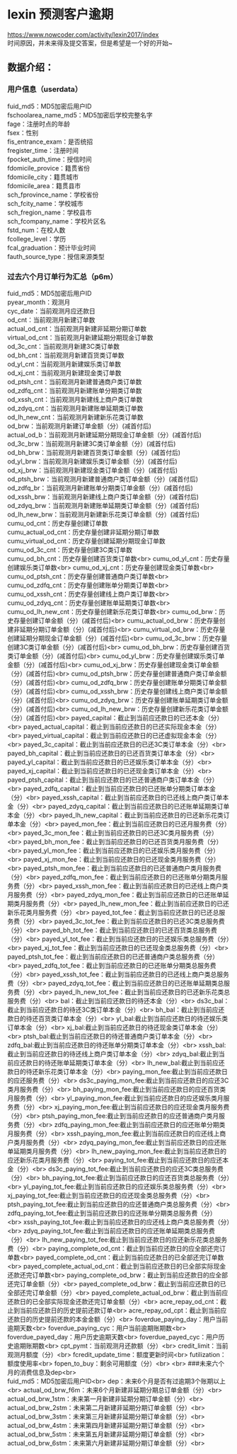 # lexin 预测客户逾期
https://www.nowcoder.com/activity/lexin2017/index  <br>
时间原因，并未来得及提交答案，但是希望是一个好的开始~  <br>

## 数据介绍：
### 用户信息（userdata）
fuid_md5：MD5加密后用户ID <br>
fschoolarea_name_md5：MD5加密后学校完整名字 <br>
fage：注册时点的年龄 <br>
fsex：性别 <br>
fis_entrance_exam：是否统招 <br>
fregister_time：注册时间 <br>
fpocket_auth_time：授信时间 <br>
fdomicile_provice：籍贯省份 <br>
fdomicile_city：籍贯城市 <br>
fdomicile_area：籍贯县市 <br>
sch_fprovince_name：学校省份 <br>
sch_fcity_name：学校城市 <br>
sch_fregion_name：学校县市 <br>
sch_fcompany_name：学校片区名 <br>
fstd_num：在校人数 <br>
fcollege_level：学历 <br>
fcal_graduation：预计毕业时间 <br>
fauth_source_type：授信来源类型 <br>
		
### 过去六个月订单行为汇总（p6m）		
fuid_md5：MD5加密后用户ID <br>
pyear_month：观测月 <br>
cyc_date：当前观测月应还款日 <br>
od_cnt：当前观测月新建订单数 <br>
actual_od_cnt：当前观测月新建非延期分期订单数 <br>
virtual_od_cnt：当前观测月新建延期分期现金订单数 <br>
od_3c_cnt：当前观测月新建3C类订单数 <br>
od_bh_cnt：当前观测月新建百货类订单数 <br>
od_yl_cnt：当前观测月新建娱乐类订单数 <br>
od_xj_cnt：当前观测月新建现金类订单数 <br>
od_ptsh_cnt：当前观测月新建普通商户类订单数 <br>
od_zdfq_cnt：当前观测月新建账单分期类订单数 <br>
od_xssh_cnt：当前观测月新建线上商户类订单数 <br>
od_zdyq_cnt：当前观测月新建账单延期类订单数 <br>
od_lh_new_cnt：当前观测月新建新乐花类订单数 <br>
od_brw：当前观测月新建订单金额（分）(减首付后) <br>
actual_od_b：当前观测月新建延期分期现金订单金额（分）(减首付后) <br>
od_3c_brw：当前观测月新建3C类订单金额（分）(减首付后) <br>
od_bh_brw：当前观测月新建百货类订单金额（分）(减首付后) <br>
od_yl_brw：当前观测月新建娱乐类订单金额（分）(减首付后) <br>
od_xj_brw：当前观测月新建现金类订单金额（分）(减首付后) <br>
od_ptsh_brw：当前观测月新建普通商户类订单金额（分）(减首付后) <br>
od_zdfq_br：当前观测月新建账单分期类订单金额（分）(减首付后) <br>
od_xssh_brw：当前观测月新建线上商户类订单金额（分）(减首付后) <br>
od_zdyq_brw：当前观测月新建账单延期类订单金额（分）(减首付后) <br>
od_lh_new_brw：当前观测月新建新乐花类订单金额（分）(减首付后) <br>
cumu_od_cnt：历史存量创建订单数 <br>
cumu_actual_od_cnt：历史存量创建非延期分期订单数 <br>
cumu_virtual_od_cnt：历史存量创建延期分期现金订单数 <br>
cumu_od_3c_cnt：历史存量创建3C类订单数 <br>
cumu_od_bh_cnt：历史存量创建百货类订单数\<br>
cumu_od_yl_cnt：历史存量创建娱乐类订单数\<br>
cumu_od_xj_cnt：历史存量创建现金类订单数\<br>
cumu_od_ptsh_cnt：历史存量创建普通商户类订单数\<br>
cumu_od_zdfq_cnt：历史存量创建账单分期类订单数\<br>
cumu_od_xssh_cnt：历史存量创建线上商户类订单数\<br>
cumu_od_zdyq_cnt：历史存量创建账单延期类订单数\<br>
cumu_od_lh_new_cnt：历史存量创建新乐花类订单数\<br>
cumu_od_brw：历史存量创建订单金额（分）(减首付后)\<br>
cumu_actual_od_brw：历史存量创建非延期分期订单金额（分）(减首付后)\<br>
cumu_virtual_od_brw：历史存量创建延期分期现金订单金额（分）(减首付后)\<br>
cumu_od_3c_brw：历史存量创建3C类订单金额（分）(减首付后)\<br>
cumu_od_bh_brw：历史存量创建百货类订单金额（分）(减首付后)\<br>
cumu_od_yl_brw：历史存量创建娱乐类订单金额（分）(减首付后)\<br>
cumu_od_xj_brw：历史存量创建现金类订单金额（分）(减首付后)\<br>
cumu_od_ptsh_brw：历史存量创建普通商户类订单金额（分）(减首付后)\<br>
cumu_od_zdfq_brw：历史存量创建账单分期类订单金额（分）(减首付后)\<br>
cumu_od_xssh_brw：历史存量创建线上商户类订单金额（分）(减首付后)\<br>
cumu_od_zdyq_brw：历史存量创建账单延期类订单金额（分）(减首付后)\<br>
cumu_od_lh_new_brw：历史存量创建新乐花类订单金额（分）(减首付后)\<br>
payed_capital：截止到当前应还款日的已还本金（分）\<br>
payed_actual_capital：截止到当前应还款日的已还实际现金本金（分）\<br>
payed_virtual_capital：截止到当前应还款日的已还虚拟现金本金（分）\<br>
payed_3c_capital：截止到当前应还款日的已还3C类订单本金（分）\<br>
payed_bh_capital：截止到当前应还款日的已还百货类订单本金（分）\<br>
payed_yl_capital：截止到当前应还款日的已还娱乐类订单本金（分）\<br>
payed_xj_capital：截止到当前应还款日的已还现金类订单本金（分）\<br>
payed_ptsh_capital：截止到当前应还款日的已还普通商户类订单本金（分）\<br>
payed_zdfq_capital：截止到当前应还款日的已还账单分期类订单本金（分）\<br>
payed_xssh_capital：截止到当前应还款日的已还线上商户类订单本金（分）\<br>
payed_zdyq_capital：截止到当前应还款日的已还账单延期类订单本金（分）\<br>
payed_lh_new_capital：截止到当前应还款日的已还新乐花类订单本金（分）\<br>
payed_mon_fee：截止到当前应还款日的已还月服务费（分）\<br>
payed_3c_mon_fee：截止到当前应还款日的已还3C类月服务费（分）\<br>
payed_bh_mon_fee：截止到当前应还款日的已还百货类月服务费（分）\<br>
payed_yl_mon_fee：截止到当前应还款日的已还娱乐类月服务费（分）\<br>
payed_xj_mon_fee：截止到当前应还款日的已还现金类月服务费（分）\<br>
payed_ptsh_mon_fee：截止到当前应还款日的已还普通商户类月服务费（分）\<br>
payed_zdfq_mon_fee：截止到当前应还款日的已还账单分期类月服务费（分）\<br>
payed_xssh_mon_fee：截止到当前应还款日的已还线上商户类月服务费（分）\<br>
payed_zdyq_mon_fee：截止到当前应还款日的已还账单延期类月服务费（分）\<br>
payed_lh_new_mon_fee：截止到当前应还款日的已还新乐花类月服务费（分）\<br>
payed_tot_fee：截止到当前应还款日的已还总服务费（分）\<br>
payed_3c_tot_fee：截止到当前应还款日的已还3C类总服务费（分）\<br>
payed_bh_tot_fee：截止到当前应还款日的已还百货类总服务费（分）\<br>
payed_yl_tot_fee：截止到当前应还款日的已还娱乐类总服务费（分）\<br>
payed_xj_tot_fee：截止到当前应还款日的已还现金类总服务费（分）\<br>
payed_ptsh_tot_fee：截止到当前应还款日的已还普通商户类总服务费（分）\<br>
payed_zdfq_tot_fee：截止到当前应还款日的已还账单分期类总服务费（分）\<br>
payed_xssh_tot_fee：截止到当前应还款日的已还线上商户类总服务费（分）\<br>
payed_zdyq_tot_fee：截止到当前应还款日的已还账单延期类总服务费（分）\<br>
payed_lh_new_tot_fee：截止到当前应还款日的已还新乐花类总服务费（分）\<br>
bal：截止到当前应还款日的待还本金（分）\<br>
ds3c_bal：截止到当前应还款日的待还3C类订单本金（分）\<br>
bh_bal：截止到当前应还款日的待还百货类订单本金（分）\<br>
yl_bal:截止到当前应还款日的待还娱乐类订单本金（分）\<br>
xj_bal:截止到当前应还款日的待还现金类订单本金（分）\<br>
ptsh_bal:截止到当前应还款日的待还普通商户类订单本金（分）\<br>
zdfq_bal:截止到当前应还款日的待还账单分期类订单本金（分）\<br>
xssh_bal:截止到当前应还款日的待还线上商户类订单本金（分）\<br>
zdyq_bal:截止到当前应还款日的待还账单延期类订单本金（分）\<br>
lh_new_bal:截止到当前应还款日的待还新乐花类订单本金（分）\<br>
paying_mon_fee:截止到当前应还款日的应还服务费（分）\<br>
ds3c_paying_mon_fee:截止到当前应还款日的应还3C类月服务费（分）\<br>
bh_paying_mon_fee:截止到当前应还款日的应还百货类月服务费（分）\<br>
yl_paying_mon_fee:截止到当前应还款日的应还娱乐类月服务费（分）\<br>
xj_paying_mon_fee:截止到当前应还款日的应还现金类月服务费（分）\<br>
ptsh_paying_mon_fee:截止到当前应还款日的应还普通商户类月服务费（分）\<br>
zdfq_paying_mon_fee:截止到当前应还款日的应还账单分期类月服务费（分）\<br>
xssh_paying_mon_fee:截止到当前应还款日的应还线上商户类月服务费（分）\<br>
zdyq_paying_mon_fee:截止到当前应还款日的应还账单延期类月服务费（分）\<br>
lh_new_paying_mon_fee:截止到当前应还款日的应还新乐花类月服务费（分）\<br>
paying_tot_fee:截止到当前应还款日的应还本金（分）\<br>
ds3c_paying_tot_fee:截止到当前应还款日的应还3C类总服务费（分）\<br>
bh_paying_tot_fee:截止到当前应还款日的应还百货类总服务费（分）\<br>
yl_paying_tot_fee:截止到当前应还款日的应还娱乐类总服务费（分）\<br>
xj_paying_tot_fee:截止到当前应还款日的应还现金类总服务费（分）\<br>
ptsh_paying_tot_fee:截止到当前应还款日的应还普通商户类总服务费（分）\<br>
zdfq_paying_tot_fee:截止到当前应还款日的应还账单分期类总服务费（分）\<br>
xssh_paying_tot_fee:截止到当前应还款日的应还线上商户类总服务费（分）\<br>
zdyq_paying_tot_fee:截止到当前应还款日的应还账单延期类总服务费（分）\<br>
lh_new_paying_tot_fee:截止到当前应还款日的应还新乐花类总服务费（分）\<br>
paying_complete_od_cnt：截止到当前应还款日的应全部还完订单数\<br>
payed_complete_od_cnt：截止到当前应还款日的已全部还完订单数\<br>
payed_complete_actual_od_cnt：截止到当前应还款日的已全部实际现金还款还完订单数\<br>
paying_complete_od_brw：截止到当前应还款日的应全部还完订单金额（分）\<br>
payed_complete_od_brw：截止到当前应还款日的已全部还完订单金额（分）\<br>
payed_complete_actual_od_brw：截止到当前应还款日的已全部实际现金还款还完订单金额（分）\<br>
acre_repay_od_cnt：截止到当前应还款日的历史提前还款订单\<br>
acre_repay_od_cpt：截止到当前应还款日的历史提前还款的本金金额（分）\<br>
foverdue_paying_day：用户当前逾期天数\<br>
foverdue_paying_cyc：用户当前逾期账期数\<br>
foverdue_payed_day：用户历史逾期天数\<br>
foverdue_payed_cyc：用户历史逾期账期数\<br>
cpt_pymt：当前观测月还款额（分）\<br>
credit_limit：当前观测月额度（分）\<br>
fcredit_update_time：额度更新时间\<br>
futilization：额度使用率\<br>
fopen_to_buy：剩余可用额度（分）\<br>
\<br>
###未来六个月的消费信息及dep\<br>	
fuid_md5：MD5加密后用户ID\<br>
dep：未来6个月是否有过逾期3个账期以上\<br>
actual_od_brw_f6m：未来6个月新建非延期分期总订单金额（分）\<br>
actual_od_brw_1stm：未来第一月新建非延期分期订单金额（分）\<br>
actual_od_brw_2stm：未来第二月新建非延期分期订单金额（分）\<br>
actual_od_brw_3stm：未来第三月新建非延期分期订单金额（分）\<br>
actual_od_brw_4stm：未来第四月新建非延期分期订单金额（分）\<br>
actual_od_brw_5stm：未来第五月新建非延期分期订单金额（分）\<br>
actual_od_brw_6stm：未来第六月新建非延期分期订单金额（分）\<br>
